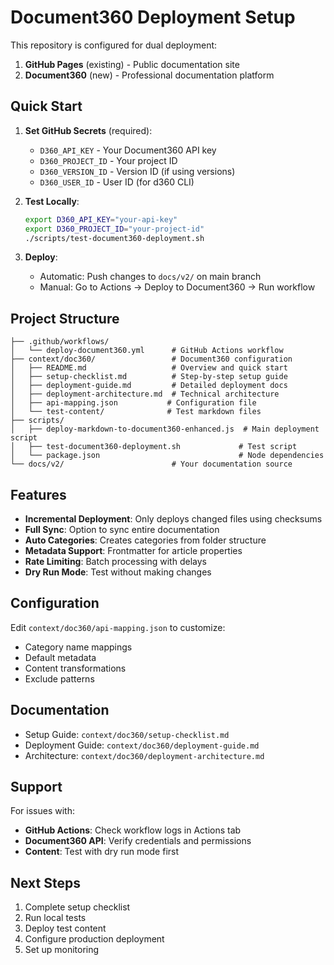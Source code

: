 # Document360 Deployment Setup

This repository is configured for dual deployment:
1. **GitHub Pages** (existing) - Public documentation site
2. **Document360** (new) - Professional documentation platform

## Quick Start

1. **Set GitHub Secrets** (required):
   - `D360_API_KEY` - Your Document360 API key
   - `D360_PROJECT_ID` - Your project ID
   - `D360_VERSION_ID` - Version ID (if using versions)
   - `D360_USER_ID` - User ID (for d360 CLI)

2. **Test Locally**:
   ```bash
   export D360_API_KEY="your-api-key"
   export D360_PROJECT_ID="your-project-id"
   ./scripts/test-document360-deployment.sh
   ```

3. **Deploy**:
   - Automatic: Push changes to `docs/v2/` on main branch
   - Manual: Go to Actions → Deploy to Document360 → Run workflow

## Project Structure

```
├── .github/workflows/
│   └── deploy-document360.yml      # GitHub Actions workflow
├── context/doc360/                 # Document360 configuration
│   ├── README.md                   # Overview and quick start
│   ├── setup-checklist.md          # Step-by-step setup guide
│   ├── deployment-guide.md         # Detailed deployment docs
│   ├── deployment-architecture.md  # Technical architecture
│   ├── api-mapping.json           # Configuration file
│   └── test-content/              # Test markdown files
├── scripts/
│   ├── deploy-markdown-to-document360-enhanced.js  # Main deployment script
│   ├── test-document360-deployment.sh             # Test script
│   └── package.json                               # Node dependencies
└── docs/v2/                        # Your documentation source
```

## Features

- **Incremental Deployment**: Only deploys changed files using checksums
- **Full Sync**: Option to sync entire documentation
- **Auto Categories**: Creates categories from folder structure
- **Metadata Support**: Frontmatter for article properties
- **Rate Limiting**: Batch processing with delays
- **Dry Run Mode**: Test without making changes

## Configuration

Edit `context/doc360/api-mapping.json` to customize:
- Category name mappings
- Default metadata
- Content transformations
- Exclude patterns

## Documentation

- Setup Guide: `context/doc360/setup-checklist.md`
- Deployment Guide: `context/doc360/deployment-guide.md`
- Architecture: `context/doc360/deployment-architecture.md`

## Support

For issues with:
- **GitHub Actions**: Check workflow logs in Actions tab
- **Document360 API**: Verify credentials and permissions
- **Content**: Test with dry run mode first

## Next Steps

1. Complete setup checklist
2. Run local tests
3. Deploy test content
4. Configure production deployment
5. Set up monitoring